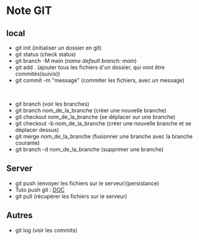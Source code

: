 # Note GIT

## local
- git init (initialiser un dossier en git)
- git status (check status)
- git branch -M main (_name default branch: main_)
- git add . (ajouter tous les fichiers d'un dossier, qui vont être commités(suivis))
- git commit -m "message" (commiter les fichiers, avec un message)
<br>

- git branch (voir les branches)
- git branch nom_de_la_branche (créer une nouvelle branche)
- git checkout nom_de_la_branche (se déplacer sur une branche)
- git checkout -b nom_de_la_branche (créer une nouvelle branche et se déplacer dessus)
- git merge nom_de_la_branche (fusionner une branche avec la branche courante)
- git branch -d nom_de_la_branche (supprimer une branche)

## Server
- git push (envoyer les fichiers sur le serveur)(persistance)
- Tuto push git : [DOC](https://gist.github.com/xirixiz/b6b0c6f4917ce17a90e00f9b60566278)
- git pull (récupérer les fichiers sur le serveur)

## Autres
- git log (voir les commits)
